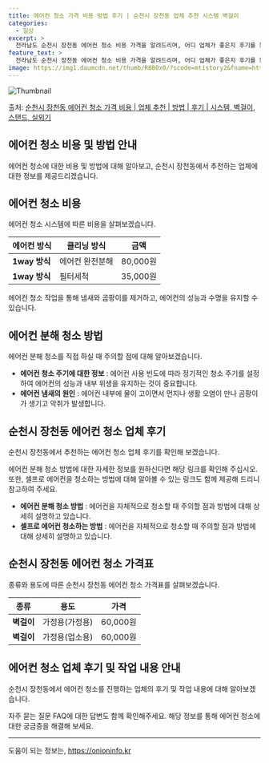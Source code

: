 ```yaml
---
title: 에어컨 청소 가격 비용 방법 후기 | 순천시 장천동 업체 추천 시스템 벽걸이
categories:
  - 일상
excerpt: >
  전라남도 순천시 장천동 에어컨 청소 비용 가격을 알려드리며, 어디 업체가 좋은지 후기를 통해 알아보겠습니다. 현재 글에서는 시스템, 벽걸이, 스탠드, 실외기 각각에 대해 청소 비용이 나와 있으니 참고하시면 되겠습니다. 에어컨 분해 청소 방법 보기 👈 클릭셀프 에어컨 청소 방법 보기👈 클릭순천시 장천동 에어컨 청소 비용시스템에어컨 방식클리닝방식금액1way 방식에어컨 완전분해80,000원1way 방식에어컨 필터세척35,000원2way 방식에어컨 완전분해90,000원2way 방식에어컨 필터세척35,000원4way 방식에어컨 완전분해120,000원4way 방식에어컨 필터세척35,000원원형방식에어컨 완전분해140,000원원형방식에어컨 필터세척35,000원에어컨 청소 견적 샘플 보기 👈 클릭에어컨 냄새의 원인에어..
feature_text: >
  전라남도 순천시 장천동 에어컨 청소 비용 가격을 알려드리며, 어디 업체가 좋은지 후기를 통해 알아보겠습니다. 현재 글에서는 시스템, 벽걸이, 스탠드, 실외기 각각에 대해 청소 비용이 나와 있으니 참고하시면 되겠습니다. 에어컨 분해 청소 방법 보기 👈 클릭셀프 에어컨 청소 방법 보기👈 클릭순천시 장천동 에어컨 청소 비용시스템에어컨 방식클리닝방식금액1way 방식에어컨 완전분해80,000원1way 방식에어컨 필터세척35,000원2way 방식에어컨 완전분해90,000원2way 방식에어컨 필터세척35,000원4way 방식에어컨 완전분해120,000원4way 방식에어컨 필터세척35,000원원형방식에어컨 완전분해140,000원원형방식에어컨 필터세척35,000원에어컨 청소 견적 샘플 보기 👈 클릭에어컨 냄새의 원인에어..
image: https://img1.daumcdn.net/thumb/R800x0/?scode=mtistory2&fname=https%3A%2F%2Fblog.kakaocdn.net%2Fdn%2FOfE0i%2FbtsHxyf620Y%2FJN9qBQ4pcyoV3rC6JKxkTK%2Fimg.webp
---
```


![Thumbnail](https://img1.daumcdn.net/thumb/R800x0/?scode=mtistory2&fname=https%3A%2F%2Fblog.kakaocdn.net%2Fdn%2FOfE0i%2FbtsHxyf620Y%2FJN9qBQ4pcyoV3rC6JKxkTK%2Fimg.webp)

<p>출처: <a href="https://onioninfo.kr/entry/%EC%88%9C%EC%B2%9C%EC%8B%9C-%EC%9E%A5%EC%B2%9C%EB%8F%99-%EC%97%90%EC%96%B4%EC%BB%A8-%EC%B2%AD%EC%86%8C-%EA%B0%80%EA%B2%A9-%EB%B9%84%EC%9A%A9-%EC%97%85%EC%B2%B4-%EC%B6%94%EC%B2%9C-%EB%B0%A9%EB%B2%95-%ED%9B%84%EA%B8%B0-%EC%8B%9C%EC%8A%A4%ED%85%9C-%EB%B2%BD%EA%B1%B8%EC%9D%B4-%EC%8A%A4%ED%83%A0%EB%93%9C-%EC%8B%A4%EC%99%B8%EA%B8%B0" rel="dofollow">순천시 장천동 에어컨 청소 가격 비용 | 업체 추천 | 방법 | 후기 | 시스템, 벽걸이, 스탠드, 실외기</a> </p>

## 에어컨 청소 비용 및 방법 안내

에어컨 청소에 대한 비용 및 방법에 대해 알아보고, 순천시 장천동에서 추천하는 업체에 대한 정보를 제공드리겠습니다.

## 에어컨 청소 비용

에어컨 청소 시스템에 따른 비용을 살펴보겠습니다.

**에어컨 방식** | **클리닝 방식** | **금액**  
---|---|---  
**1way 방식** | 에어컨 완전분해 | 80,000원  
**1way 방식** | 필터세척 | 35,000원  
  
에어컨 청소 작업을 통해 냄새와 곰팡이를 제거하고, 에어컨의 성능과 수명을 유지할 수 있습니다.

## 에어컨 분해 청소 방법

에어컨 분해 청소를 직접 하실 때 주의할 점에 대해 알아보겠습니다.

  * **에어컨 청소 주기에 대한 정보** : 에어컨 사용 빈도에 따라 정기적인 청소 주기를 설정하여 에어컨의 성능과 내부 위생을 유지하는 것이 중요합니다.
  * **에어컨 냄새의 원인** : 에어컨 내부에 물이 고이면서 먼지나 생활 오염이 만나 곰팡이가 생기고 악취가 발생합니다.

## 순천시 장천동 에어컨 청소 업체 후기

순천시 장천동에서 추천하는 에어컨 청소 업체 후기를 확인해 보겠습니다.

에어컨 분해 청소 방법에 대한 자세한 정보를 원하신다면 해당 링크를 확인해 주십시오. 또한, 셀프로 에어컨을 청소하는 방법에 대해 알아볼 수
있는 링크도 함께 제공해 드리니 참고하여 주세요.

  * **에어컨 분해 청소 방법** : 에어컨을 자체적으로 청소할 때 주의할 점과 방법에 대해 상세히 설명하고 있습니다.
  * **셀프로 에어컨 청소하는 방법** : 에어컨을 자체적으로 청소할 때 주의할 점과 방법에 대해 상세히 설명하고 있습니다.

## 순천시 장천동 에어컨 청소 가격표

종류와 용도에 따른 순천시 장천동 에어컨 청소 가격표를 살펴보겠습니다.

**종류** | **용도** | **가격**  
---|---|---  
**벽걸이** | 가정용(가정용) | 60,000원  
**벽걸이** | 가정용(업소용) | 60,000원  
  
## 에어컨 청소 업체 후기 및 작업 내용 안내

순천시 장천동에서 에어컨 청소를 진행하는 업체의 후기 및 작업 내용에 대해 알아보겠습니다.

자주 묻는 질문 FAQ에 대한 답변도 함께 확인해주세요. 해당 정보를 통해 에어컨 청소에 대한 궁금증을 해결해 보세요.

* * *

 

도움이 되는 정보는, <a href="https://onioninfo.kr" rel="dofollow">https://onioninfo.kr</a>



